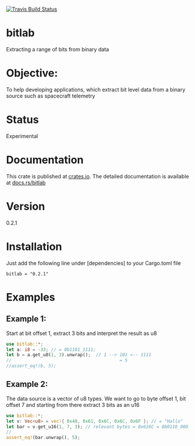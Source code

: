 [![Travis Build Status](https://api.travis-ci.org/kkayal/bitlab.svg?branch=master)](https://travis-ci.org/kkayal/bitlab)

# bitlab
Extracting a range of bits from binary data

# Objective:

To help developing applications, which extract bit level data from a binary source such as spacecraft telemetry

# Status

Experimental

# Documentation

This crate is published at [crates.io](https://crates.io/crates/bitlab). The detailed documentation is available at [docs.rs/bitlab](https://docs.rs/bitlab/)

# Version

0.2.1

# Installation

Just add the following line under [dependencies] to your Cargo.toml file

    bitlab = "0.2.1"

# Examples

## Example 1: 

Start at bit offset 1, extract 3 bits and interpret the result as u8

```rust
use bitlab::*;
let a: i8 = -33; // = 0b1101_1111;
let b = a.get_u8(1, 3).unwrap();  // 1 --> 101 <-- 1111
//                                         = 5
//assert_eq!(b, 5);
```

## Example 2: 

The data source is a vector of u8 types. We want to go to byte offset 1, 
bit offset 7 and starting from there extract 3 bits as an u16

```rust
use bitlab::*;
let v: Vec<u8> = vec!{ 0x48, 0x61, 0x6C, 0x6C, 0x6F }; // = "Hallo"
let bar = v.get_u16(1, 7, 3); // relevant bytes = 0x616C = 0b0110_000  --> 1_01 <-- 10_1100
//                                                                         = 5
assert_eq!(bar.unwrap(), 5);
```
